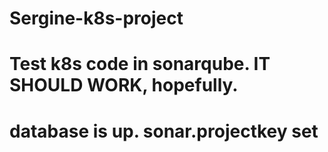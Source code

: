 # Sergine-k8s-project
# Test k8s code in sonarqube. IT SHOULD WORK, hopefully.
# database is up. sonar.projectkey set